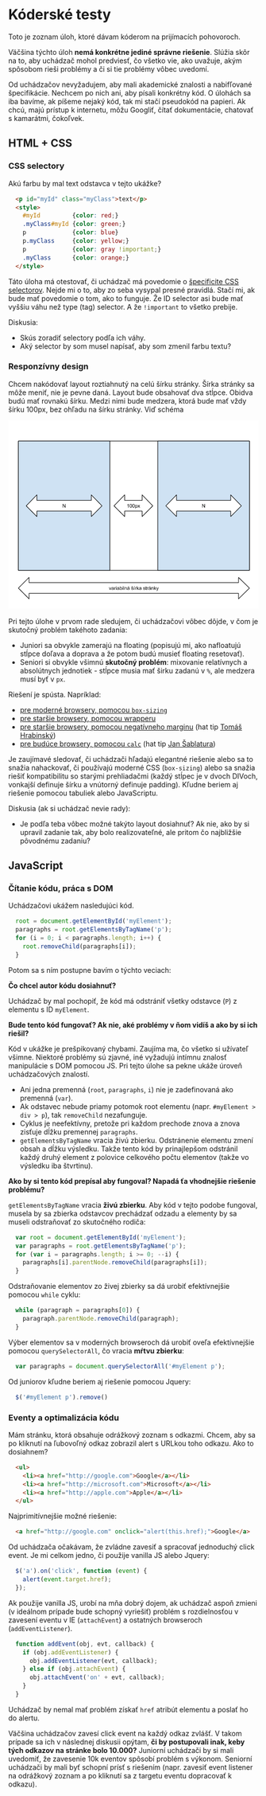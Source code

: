# Kóderské testy

Toto je zoznam úloh, ktoré dávam kóderom na prijímacích pohovoroch.

Väčšina týchto úloh **nemá konkrétne jediné správne riešenie**. Slúžia skôr na to, aby uchádzač mohol predviesť, čo všetko vie, ako uvažuje, akým spôsobom rieši problémy a či si tie problémy vôbec uvedomí.

Od uchádzačov nevyžadujem, aby mali akademické znalosti a nabifľované špecifikácie. Nechcem po nich ani, aby písali konkrétny kód. O úlohách sa iba bavíme, ak píšeme nejaký kód, tak mi stačí pseudokód na papieri. Ak chcú, majú prístup k internetu, môžu Googliť, čítať dokumentácie, chatovať s kamarátmi, čokoľvek.

## HTML + CSS

### CSS selectory

Akú farbu by mal text odstavca v tejto ukážke?

```html
  <p id="myId" class="myClass">text</p>
  <style>
    #myId         {color: red;}
    .myClass#myId {color: green;}
    p             {color: blue}
    p.myClass     {color: yellow;}
    p             {color: gray !important;}
    .myClass      {color: orange;}
  </style>
```

Táto úloha má otestovať, či uchádzač má povedomie o [špecificite CSS selectorov](https://developer.mozilla.org/en-US/docs/Web/CSS/Specificity). Nejde mi o to, aby zo seba vysypal presné pravidlá. Stačí mi, ak bude mať povedomie o tom, ako to funguje. Že ID selector asi bude mať vyššiu váhu než type (tag) selector. A že `!important` to všetko prebije.

Diskusia:

* Skús zoradiť selectory podľa ich váhy.
* Aký selector by som musel napísať, aby som zmenil farbu textu?

### Responzívny design

Chcem nakódovať layout roztiahnutý na celú šírku stránky. Šírka stránky sa môže meniť, nie je pevne daná. Layout bude obsahovať dva stĺpce. Obidva budú mať rovnakú šírku. Medzi nimi bude medzera, ktorá bude mať vždy šírku 100px, bez ohľadu na šírku stránky. Viď schéma

![](responsive.png)

Pri tejto úlohe v prvom rade sledujem, či uchádzačovi vôbec dôjde, v čom je skutočný problém takéhoto zadania:

* Juniori sa obvykle zamerajú na floating (popisujú mi, ako nafloatujú stĺpce doľava a doprava a že potom budú musieť floating resetovať).
* Seniori si obvykle všimnú **skutočný problém**: mixovanie relatívnych a absolútnych jednotiek - stĺpce musia mať širku zadanú v `%`, ale medzera musí byť v `px`.

Riešení je spústa. Napríklad:

* [pre moderné browsery, pomocou `box-sizing`](http://jsfiddle.net/fczbkk/VByJ2/2/)
* [pre staršie browsery, pomocou wrapperu](http://jsfiddle.net/fczbkk/p4mxL/)
* [pre staršie browsery, pomocou negatívneho marginu](http://jsfiddle.net/fczbkk/N4tda/) (hat tip [Tomáš Hrabinský](https://www.linkedin.com/in/tomashrabinsky))
* [pre budúce browsery, pomocou `calc`](http://jsfiddle.net/N4tda/1/) (hat tip [Jan Šablatura](https://www.facebook.com/jan.sablatura))

Je zaujímavé sledovať, či uchádzači hľadajú elegantné riešenie alebo sa to snažia nahackovať, či používajú moderné CSS (`box-sizing`) alebo sa snažia riešiť kompatibilitu so starými prehliadačmi (každý stĺpec je v dvoch DIVoch, vonkajší definuje šírku a vnútorný definuje padding). Kľudne beriem aj riešenie pomocou tabuliek alebo JavaScriptu.

Diskusia (ak si uchádzač nevie rady):

* Je podľa teba vôbec možné takýto layout dosiahnuť? Ak nie, ako by si upravil zadanie tak, aby bolo realizovateľné, ale pritom čo najbližšie pôvodnému zadaniu?

## JavaScript

### Čítanie kódu, práca s DOM

Uchádzačovi ukážem nasledujúci kód.

```javascript
  root = document.getElementById('myElement');
  paragraphs = root.getElementsByTagName('p');
  for (i = 0; i < paragraphs.length; i++) {
    root.removeChild(paragraphs[i]);
  }
```

Potom sa s ním postupne bavím o týchto veciach:

**Čo chcel autor kódu dosiahnuť?**

Uchádzač by mal pochopiť, že kód má odstrániť všetky odstavce (`P`) z elementu s ID `myElement`.

**Bude tento kód fungovať? Ak nie, aké problémy v ňom vidíš a ako by si ich riešil?**

Kód v ukážke je prešpikovaný chybami. Zaujíma ma, čo všetko si užívateľ všimne. Niektoré problémy sú zjavné, iné vyžadujú intímnu znalosť manipulácie s DOM pomocou JS. Pri tejto úlohe sa pekne ukáže úroveň uchádzačových znalostí.

* Ani jedna premenná (`root`, `paragraphs`, `i`) nie je zadefinovaná ako premenná (`var`).
* Ak odstavec nebude priamy potomok root elementu (napr. `#myElement > div > p`), tak `removeChild` nezafunguje.
* Cyklus je neefektívny, pretože pri každom prechode znova a znova zisťuje dĺžku premennej `paragraphs`.
* `getElementsByTagName` vracia živú zbierku. Odstránenie elementu zmení obsah a dĺžku výsledku. Takže tento kód by prinajlepšom odstránil každý druhý element z polovice celkového počtu elementov (takže vo výsledku iba štvrtinu).

**Ako by si tento kód prepísal aby fungoval? Napadá ťa vhodnejšie riešenie problému?**

`getElementsByTagName` vracia **živú zbierku**. Aby kód v tejto podobe fungoval, musela by sa zbierka odstavcov prechádzať odzadu a elementy by sa museli odstraňovať zo skutočného rodiča:

```javascript
  var root = document.getElementById('myElement');
  var paragraphs = root.getElementsByTagName('p');
  for (var i = paragraphs.length; i >= 0; --i) {
    paragraphs[i].parentNode.removeChild(paragraphs[i]);
  }
```

Odstraňovanie elementov zo živej zbierky sa dá urobiť efektívnejšie pomocou `while` cyklu:

```javascript
  while (paragraph = paragraphs[0]) {
    paragraph.parentNode.removeChild(paragraph);
  }
```

Výber elementov sa v moderných browseroch dá urobiť oveľa efektívnejšie pomocou `querySelectorAll`, čo vracia **mŕtvu zbierku**:

```javascript
  var paragraphs = document.querySelectorAll('#myElement p');
```

Od juniorov kľudne beriem aj riešenie pomocou Jquery:

```javascript
  $('#myElement p').remove()
```

### Eventy a optimalizácia kódu

Mám stránku, ktorá obsahuje odrážkový zoznam s odkazmi. Chcem, aby sa po kliknutí na ľubovoľný odkaz zobrazil alert s URLkou toho odkazu. Ako to dosiahnem?

```html
  <ul>
    <li><a href="http://google.com">Google</a></li>
    <li><a href="http://microsoft.com">Microsoft</a></li>
    <li><a href="http://apple.com">Apple</a></li>
  </ul>
```

Najprimitívnejšie možné riešenie:

```html
  <a href="http://google.com" onclick="alert(this.href);">Google</a>
```

Od uchádzača očakávam, že zvládne zavesiť a spracovať jednoduchý click event. Je mi celkom jedno, či použije vanilla JS alebo Jquery:

```javascript
  $('a').on('click', function (event) {
    alert(event.target.href);
  });
```

Ak použije vanilla JS, urobí na mňa dobrý dojem, ak uchádzač aspoň zmieni (v ideálnom prípade bude schopný vyriešiť) problém s rozdielnosťou v zavesení eventu v IE (`attachEvent`) a ostatných browseroch (`addEventListener`).

```javascript
  function addEvent(obj, evt, callback) {
    if (obj.addEventListener) {
      obj.addEventListener(evt, callback);
    } else if (obj.attachEvent) {
      obj.attachEvent('on' + evt, callback);
    }
  }
```

Uchádzač by nemal mať problém získať `href` atribút elementu a poslať ho do alertu.

Väčšina uchádzačov zavesí click event na každý odkaz zvlášť. V takom prípade sa ich v následnej diskusii opýtam, **či by postupovali inak, keby tých odkazov na stránke bolo 10.000?** Juniorní uchádzači by si mali uvedomiť, že zavesenie 10k eventov spôsobí problém s výkonom. Seniorní uchádzači by mali byť schopní prísť s riešením (napr. zavesiť event listener na odrážkový zoznam a po kliknutí sa z targetu eventu dopracovať k odkazu).

